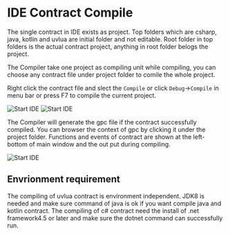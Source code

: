 # IDE Contract Compile
The single contract in IDE exists as project. Top folders which are csharp, java, kotlin and uvlua are initial folder and not editable. Root folder in top folders is the actual contract project, anything in root folder belogs the project.

The Compiler take one project as compiling unit while compiling, you can choose any contract file under project folder to comile the whole project.

Right click the contract file and slect the `Compile` or click `Debug`->`Compile` in menu bar or press F7 to compile the current project.

![Start IDE](/img/research/contract_compile_in.png)
![Start IDE](/img/research/contract_compile_in1.png)

The Compiler will generate the gpc file if the contract successfully compiled. You can browser the context of gpc by clicking it under the project folder. Functions and events of contract are shown at the left-bottom of main window and the out put during compiling.

![Start IDE](/img/research/contract_compile_res.png)

## Envrionment requirement
The compiling of uvlua contract is environment independent. JDK8 is needed and make sure command of java is ok if you want compile java and kotlin  contract. The compiling of c# contract need the install of .net framework4.5 or later and make sure the dotnet command can successfully run.